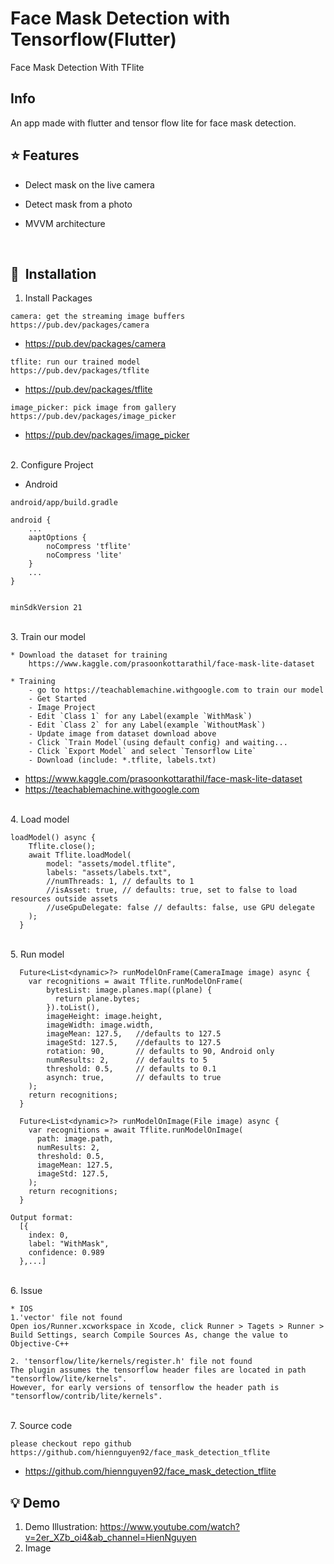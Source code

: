 # Face Mask Detection with Tensorflow(Flutter)

Face Mask Detection With TFlite

## Info

An app made with flutter and tensor flow lite for face mask detection.


## :star: Features

* Delect mask on the live camera
* Detect mask from a photo
* MVVM architecture

  <br>

## 🚀&nbsp; Installation

1. Install Packages
```
camera: get the streaming image buffers
https://pub.dev/packages/camera
```
  * <a href='https://pub.dev/packages/camera'>https://pub.dev/packages/camera</a>
```
tflite: run our trained model
https://pub.dev/packages/tflite
```
  * <a href='https://pub.dev/packages/tflite'>https://pub.dev/packages/tflite</a>
```
image_picker: pick image from gallery
https://pub.dev/packages/image_picker
```
  * <a href='https://pub.dev/packages/image_picker'>https://pub.dev/packages/image_picker</a>

  <br>
2. Configure Project

* Android
```
android/app/build.gradle

android {
    ...
    aaptOptions {
        noCompress 'tflite'
        noCompress 'lite'
    }
    ...
}


minSdkVersion 21
```
  <br>
3. Train our model

```
* Download the dataset for training
    https://www.kaggle.com/prasoonkottarathil/face-mask-lite-dataset

* Training
    - go to https://teachablemachine.withgoogle.com to train our model
    - Get Started
    - Image Project
    - Edit `Class 1` for any Label(example `WithMask`)
    - Edit `Class 2` for any Label(example `WithoutMask`)
    - Update image from dataset download above
    - Click `Train Model`(using default config) and waiting...
    - Click `Export Model` and select `Tensorflow Lite`
    - Download (include: *.tflite, labels.txt)
```
  * <a href='https://www.kaggle.com/prasoonkottarathil/face-mask-lite-dataset'>https://www.kaggle.com/prasoonkottarathil/face-mask-lite-dataset</a>
  * <a href='https://teachablemachine.withgoogle.com'>https://teachablemachine.withgoogle.com</a>

  <br>
4. Load model

```
loadModel() async {
    Tflite.close();
    await Tflite.loadModel(
        model: "assets/model.tflite", 
        labels: "assets/labels.txt",
        //numThreads: 1, // defaults to 1
        //isAsset: true, // defaults: true, set to false to load resources outside assets
        //useGpuDelegate: false // defaults: false, use GPU delegate
    );
  }
```
  <br>
5. Run model

```
  Future<List<dynamic>?> runModelOnFrame(CameraImage image) async {
    var recognitions = await Tflite.runModelOnFrame(
        bytesList: image.planes.map((plane) {
          return plane.bytes;
        }).toList(),
        imageHeight: image.height,
        imageWidth: image.width,
        imageMean: 127.5,   //defaults to 127.5
        imageStd: 127.5,    //defaults to 127.5
        rotation: 90,       // defaults to 90, Android only
        numResults: 2,      // defaults to 5
        threshold: 0.5,     // defaults to 0.1
        asynch: true,       // defaults to true
    );      
    return recognitions;
  }
```
```
  Future<List<dynamic>?> runModelOnImage(File image) async {
    var recognitions = await Tflite.runModelOnImage(
      path: image.path,
      numResults: 2,
      threshold: 0.5,
      imageMean: 127.5,
      imageStd: 127.5,
    );
    return recognitions;
  }
```
```
Output format:
  [{
    index: 0,
    label: "WithMask",
    confidence: 0.989
  },...]
```
  <br>
6. Issue

```
* IOS
1.'vector' file not found
Open ios/Runner.xcworkspace in Xcode, click Runner > Tagets > Runner > Build Settings, search Compile Sources As, change the value to Objective-C++

2. 'tensorflow/lite/kernels/register.h' file not found
The plugin assumes the tensorflow header files are located in path "tensorflow/lite/kernels".
However, for early versions of tensorflow the header path is "tensorflow/contrib/lite/kernels".
```
  <br>
7. Source code

```
please checkout repo github
https://github.com/hiennguyen92/face_mask_detection_tflite
```
  * <a href='https://github.com/hiennguyen92/face_mask_detection_tflite'>https://github.com/hiennguyen92/face_mask_detection_tflite</a>
## :bulb: Demo

1. Demo Illustration: https://www.youtube.com/watch?v=2er_XZb_oi4&ab_channel=HienNguyen
2. Image